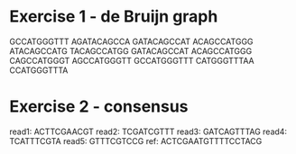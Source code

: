 # Exercise 1 - de Bruijn graph

GCCATGGGTTT
AGATACAGCCA
GATACAGCCAT
ACAGCCATGGG
ATACAGCCATG
TACAGCCATGG
GATACAGCCAT 
ACAGCCATGGG
CAGCCATGGGT
AGCCATGGGTT
GCCATGGGTTT
CATGGGTTTAA
CCATGGGTTTA

# Exercise 2 - consensus

read1: ACTTCGAACGT
read2: TCGATCGTTT
read3: GATCAGTTTAG
read4: TCATTTCGTA
read5: GTTTCGTCCG
ref:   ACTCGAATGTTTTCCTACG
